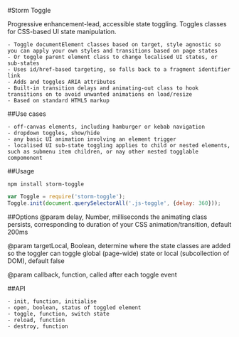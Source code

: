 #Storm Toggle

Progressive enhancement-lead, accessible state toggling. Toggles classes for CSS-based UI state manipulation.

    - Toggle documentElement classes based on target, style agnostic so you can apply your own styles and transitions based on page states
    - Or toggle parent element class to change localised UI states, or sub-states
    - Uses id/href-based targeting, so falls back to a fragment identifier link
    - Adds and toggles ARIA attributes
    - Built-in transition delays and animating-out class to hook transitions on to avoid unwanted animations on load/resize
    - Based on standard HTML5 markup

##Use cases

    - off-canvas elements, including hamburger or kebab navigation
    - dropdown toggles, show/hide
    - any basic UI animation involving an element trigger
    - localised UI sub-state toggling applies to child or nested elements, such as submenu item children, or nay other nested togglable compomonent
    
##Usage
```
npm install storm-toggle
```

```js
var Toggle = require('storm-toggle');
Toggle.init(document.querySelectorAll('.js-toggle', {delay: 360}));

```

##Options
@param
delay, Number, milliseconds the animating class persists, corresponding to duration of your CSS animation/transition, default 200ms

@param
targetLocal, Boolean, determine where the state classes are added so the toggler can toggle global (page-wide) state or local (subcollection of DOM), default false

@param
callback, function, called after each toggle event

##API
    
    - init, function, initialise
    - open, boolean, status of toggled element
    - toggle, function, switch state
    - reload, function
    - destroy, function
	